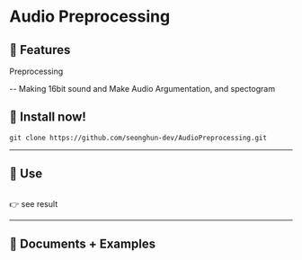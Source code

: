 # Audio Preprocessing

## 🌼 Features   

Preprocessing

-- Making 16bit sound and Make Audio Argumentation, and spectogram

## 📀 Install now!  

```
git clone https://github.com/seonghun-dev/AudioPreprocessing.git
```
---


## 🚀 Use  

```

```

👉 see result

---

## 📘 Documents + Examples  

